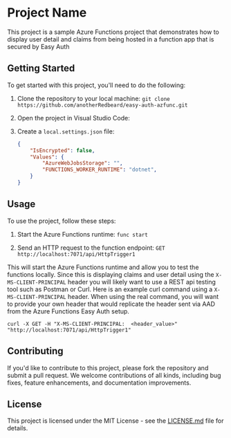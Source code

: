 # Project Name

This project is a sample Azure Functions project that demonstrates how to display user detail and claims from being hosted in a function app that is secured by Easy Auth

## Getting Started

To get started with this project, you'll need to do the following:

1. Clone the repository to your local machine:
    ```git clone https://github.com/anotherRedbeard/easy-auth-azfunc.git```

2. Open the project in Visual Studio Code:

3. Create a `local.settings.json` file:

    ```json
    { 
        "IsEncrypted": false, 
        "Values": { 
            "AzureWebJobsStorage": "",
            "FUNCTIONS_WORKER_RUNTIME": "dotnet",
        }
    }
    ```

## Usage

To use the project, follow these steps:

1. Start the Azure Functions runtime:
    ```func start```

2. Send an HTTP request to the function endpoint:
    ```GET http://localhost:7071/api/HttpTrigger1```

This will start the Azure Functions runtime and allow you to test the functions locally.  Since this is displaying claims and user detail using the `X-MS-CLIENT-PRINCIPAL` header you will likely want to use a REST api testing tool such as Postman or Curl.  Here is an example curl command using a `X-MS-CLIENT-PRINCIPAL` header.  When using the real command, you will want to provide your own header that would replicate the header sent via AAD from the Azure Functions Easy Auth setup.

```curl
curl -X GET -H "X-MS-CLIENT-PRINCIPAL:  <header_value>" "http://localhost:7071/api/HttpTrigger1"
```

## Contributing

If you'd like to contribute to this project, please fork the repository and submit a pull request. We welcome contributions of all kinds, including bug fixes, feature enhancements, and documentation improvements.

## License

This project is licensed under the MIT License - see the [LICENSE.md](LICENSE.md) file for details.
